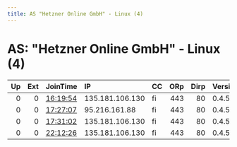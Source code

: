 ```yaml
---
title: AS "Hetzner Online GmbH" - Linux (4)
---
```


# AS: "Hetzner Online GmbH" - Linux (4)

|   Up |   Ext | JoinTime                                                                                            | IP              | CC   |   ORp |   Dirp | Version   | Contact   | Nickname   |   eFamMembers |
|-----:|------:|:----------------------------------------------------------------------------------------------------|:----------------|:-----|------:|-------:|:----------|:----------|:-----------|--------------:|
|    0 |     0 | [16:19:54](https://metrics.torproject.org/rs.html#details/C664DF24FC9A18229B45FEEEB9283A67AF5DBE8D) | 135.181.106.130 | fi   |   443 |     80 | 0.4.5.10  | None      | testing123 |             1 |
|    0 |     0 | [17:27:07](https://metrics.torproject.org/rs.html#details/52D43AB9337E151414C629FBF922CC04DBA932EE) | 95.216.161.88   | fi   |   443 |     80 | 0.4.5.10  | None      | testing123 |             1 |
|    0 |     0 | [17:31:02](https://metrics.torproject.org/rs.html#details/136F825035AB448A8A3183B12DA438BCBFB8ABBA) | 135.181.106.130 | fi   |   443 |     80 | 0.4.5.10  | None      | testing123 |             1 |
|    0 |     0 | [22:12:26](https://metrics.torproject.org/rs.html#details/76FAEC86F6D3DD6CBD8948D57F299D44A063575C) | 135.181.106.130 | fi   |   443 |     80 | 0.4.5.10  | None      | testing123 |             1 |
